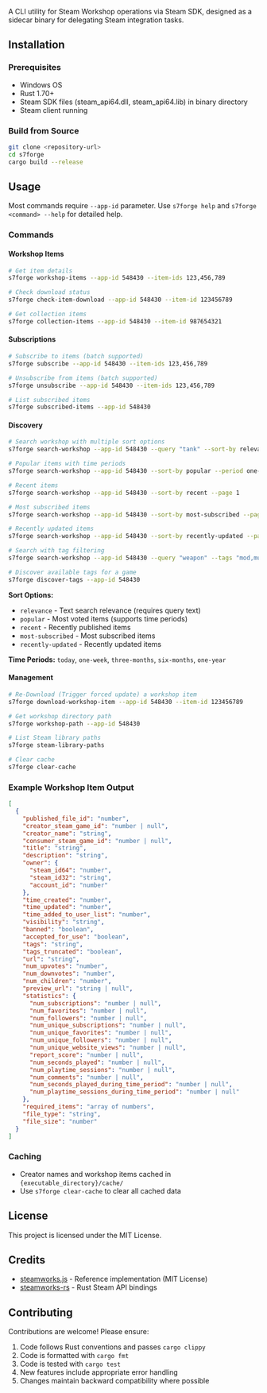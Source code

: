 A CLI utility for Steam Workshop operations via Steam SDK, designed as a sidecar binary for delegating Steam integration tasks.

## Installation

### Prerequisites

- Windows OS
- Rust 1.70+
- Steam SDK files (steam_api64.dll, steam_api64.lib) in binary directory
- Steam client running

### Build from Source

```bash
git clone <repository-url>
cd s7forge
cargo build --release
```

## Usage

Most commands require `--app-id` parameter. Use `s7forge help` and `s7forge <command> --help` for detailed help.

### Commands

#### Workshop Items

```bash
# Get item details
s7forge workshop-items --app-id 548430 --item-ids 123,456,789

# Check download status
s7forge check-item-download --app-id 548430 --item-id 123456789

# Get collection items
s7forge collection-items --app-id 548430 --item-id 987654321
```

#### Subscriptions

```bash
# Subscribe to items (batch supported)
s7forge subscribe --app-id 548430 --item-ids 123,456,789

# Unsubscribe from items (batch supported)
s7forge unsubscribe --app-id 548430 --item-ids 123,456,789

# List subscribed items
s7forge subscribed-items --app-id 548430
```

#### Discovery

```bash
# Search workshop with multiple sort options
s7forge search-workshop --app-id 548430 --query "tank" --sort-by relevance --page 1

# Popular items with time periods
s7forge search-workshop --app-id 548430 --sort-by popular --period one-week --page 1

# Recent items
s7forge search-workshop --app-id 548430 --sort-by recent --page 1

# Most subscribed items
s7forge search-workshop --app-id 548430 --sort-by most-subscribed --page 1

# Recently updated items
s7forge search-workshop --app-id 548430 --sort-by recently-updated --page 1

# Search with tag filtering
s7forge search-workshop --app-id 548430 --query "weapon" --tags "mod,multiplayer" --page 1

# Discover available tags for a game
s7forge discover-tags --app-id 548430
```

**Sort Options:**
- `relevance` - Text search relevance (requires query text)
- `popular` - Most voted items (supports time periods)
- `recent` - Recently published items
- `most-subscribed` - Most subscribed items
- `recently-updated` - Recently updated items

**Time Periods:** `today`, `one-week`, `three-months`, `six-months`, `one-year`

#### Management

```bash
# Re-Download (Trigger forced update) a workshop item
s7forge download-workshop-item --app-id 548430 --item-id 123456789

# Get workshop directory path
s7forge workshop-path --app-id 548430

# List Steam library paths
s7forge steam-library-paths

# Clear cache
s7forge clear-cache
```

### Example Workshop Item Output

```json
[
  {
    "published_file_id": "number",
    "creator_steam_game_id": "number | null",
    "creator_name": "string",
    "consumer_steam_game_id": "number | null",
    "title": "string",
    "description": "string",
    "owner": {
      "steam_id64": "number",
      "steam_id32": "string",
      "account_id": "number"
    },
    "time_created": "number",
    "time_updated": "number",
    "time_added_to_user_list": "number",
    "visibility": "string",
    "banned": "boolean",
    "accepted_for_use": "boolean",
    "tags": "string",
    "tags_truncated": "boolean",
    "url": "string",
    "num_upvotes": "number",
    "num_downvotes": "number",
    "num_children": "number",
    "preview_url": "string | null",
    "statistics": {
      "num_subscriptions": "number | null",
      "num_favorites": "number | null",
      "num_followers": "number | null",
      "num_unique_subscriptions": "number | null",
      "num_unique_favorites": "number | null",
      "num_unique_followers": "number | null",
      "num_unique_website_views": "number | null",
      "report_score": "number | null",
      "num_seconds_played": "number | null",
      "num_playtime_sessions": "number | null",
      "num_comments": "number | null",
      "num_seconds_played_during_time_period": "number | null",
      "num_playtime_sessions_during_time_period": "number | null"
    },
    "required_items": "array of numbers",
    "file_type": "string",
    "file_size": "number"
  }
]
```

### Caching

- Creator names and workshop items cached in `{executable_directory}/cache/`
- Use `s7forge clear-cache` to clear all cached data

## License

This project is licensed under the MIT License.

## Credits

- [steamworks.js](https://github.com/ceifa/steamworks.js) - Reference implementation (MIT License)
- [steamworks-rs](https://github.com/Noxime/steamworks-rs) - Rust Steam API bindings

## Contributing

Contributions are welcome! Please ensure:

1. Code follows Rust conventions and passes `cargo clippy`
2. Code is formatted with `cargo fmt`
3. Code is tested with `cargo test`
4. New features include appropriate error handling
5. Changes maintain backward compatibility where possible
